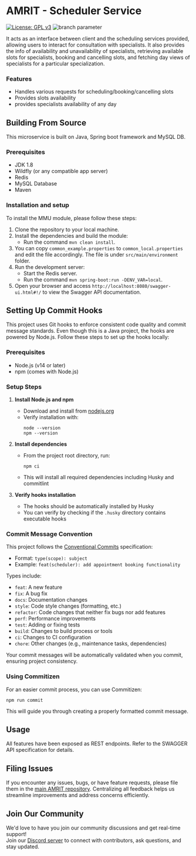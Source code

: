 # AMRIT - Scheduler Service
[![License: GPL v3](https://img.shields.io/badge/License-GPLv3-blue.svg)](https://www.gnu.org/licenses/gpl-3.0)  ![branch parameter](https://github.com/PSMRI/HWC-API/actions/workflows/sast-and-package.yml/badge.svg)

It acts as an interface between client and the scheduling services provided, allowing users to interact for consultation with specialists. It also provides the info of availability and unavailability of specialists, retrieving available slots for specialists, booking and cancelling slots, and fetching day views of specialists for a particular specialization.

### Features
* Handles various requests for scheduling/booking/cancelling slots
* Provides slots availability
* provides specialists availability of any day

## Building From Source
This microservice is built on Java, Spring boot framework and MySQL DB.

### Prerequisites 
* JDK 1.8
* Wildfly (or any compatible app server)
* Redis
* MySQL Database
* Maven

### Installation and setup

To install the MMU module, please follow these steps:

1. Clone the repository to your local machine.
2. Install the dependencies and build the module:
    - Run the command `mvn clean install`.
3. You can copy `common_example.properties` to `common_local.properties` and edit the file accordingly. The file is under `src/main/environment` folder.
4. Run the development server:
    - Start the Redis server.
    - Run the command `mvn spring-boot:run -DENV_VAR=local`.
5. Open your browser and access `http://localhost:8080/swagger-ui.html#!/` to view the Swagger API documentation.

## Setting Up Commit Hooks

This project uses Git hooks to enforce consistent code quality and commit message standards. Even though this is a Java project, the hooks are powered by Node.js. Follow these steps to set up the hooks locally:

### Prerequisites
- Node.js (v14 or later)
- npm (comes with Node.js)

### Setup Steps

1. **Install Node.js and npm**
   - Download and install from [nodejs.org](https://nodejs.org/)
   - Verify installation with:
     ```
     node --version
     npm --version
     ```

2. **Install dependencies**
   - From the project root directory, run:
     ```
     npm ci
     ```
   - This will install all required dependencies including Husky and commitlint

3. **Verify hooks installation**
   - The hooks should be automatically installed by Husky
   - You can verify by checking if the `.husky` directory contains executable hooks

### Commit Message Convention

This project follows the [Conventional Commits](https://www.conventionalcommits.org/) specification:
- Format: `type(scope): subject`
- Example: `feat(scheduler): add appointment booking functionality`

Types include:
- `feat`: A new feature
- `fix`: A bug fix
- `docs`: Documentation changes
- `style`: Code style changes (formatting, etc.)
- `refactor`: Code changes that neither fix bugs nor add features
- `perf`: Performance improvements
- `test`: Adding or fixing tests
- `build`: Changes to build process or tools
- `ci`: Changes to CI configuration
- `chore`: Other changes (e.g., maintenance tasks, dependencies)

Your commit messages will be automatically validated when you commit, ensuring project consistency.

### Using Commitizen

For an easier commit process, you can use Commitizen:
```
npm run commit
```
This will guide you through creating a properly formatted commit message.

## Usage
All features have been exposed as REST endpoints. Refer to the SWAGGER API specification for details.

## Filing Issues

If you encounter any issues, bugs, or have feature requests, please file them in the [main AMRIT repository](https://github.com/PSMRI/AMRIT/issues). Centralizing all feedback helps us streamline improvements and address concerns efficiently.  

## Join Our Community

We'd love to have you join our community discussions and get real-time support!  
Join our [Discord server](https://discord.gg/FVQWsf5ENS) to connect with contributors, ask questions, and stay updated.  
